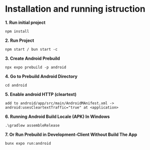 # Installation and running istruction

**1. Run initial project**

```
npm install
```

**2. Run Project**

```
npm start / bun start -c
```

**3. Create Android Prebuild**

```
npx expo prebuild -p android
```

**4. Go to Prebuild Android Directory**

```
cd android
```

**5. Enable android HTTP (cleartext)**

```
add to android/app/src/main/AndroidMAnifest.xml -> android:usesCleartextTraffic="true" at <application>
```

**6. Running Android Build Locale (APK) In Windows**

```
.\gradlew assembleRelease
```

**7. Or Run Prebuild in Development-Client Without Build The App**

```
bunx expo run:android
```
